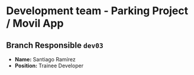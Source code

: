 # Development team - Parking Project / Movil App 

##  Branch Responsible `dev03`

- **Name:** Santiago Ramírez
- **Position:** Trainee Developer
